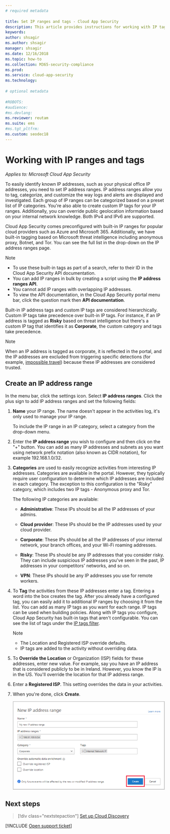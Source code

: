 ```yaml
---
# required metadata

title: Set IP ranges and tags - Cloud App Security
description: This article provides instructions for working with IP tags and IP categories.
keywords:
author: shsagir
ms.author: shsagir
manager: shsagir
ms.date: 12/16/2018
ms.topic: how-to
ms.collection: M365-security-compliance
ms.prod:
ms.service: cloud-app-security
ms.technology:

# optional metadata

#ROBOTS:
#audience:
#ms.devlang:
ms.reviewer: reutam
ms.suite: ems
#ms.tgt_pltfrm:
ms.custom: seodec18
---
```

#  <a name="IPtagsandRanges"></a> Working with IP ranges and tags

*Applies to: Microsoft Cloud App Security*

To easily identify known IP addresses, such as your physical office IP addresses, you need to set IP address ranges. IP address ranges allow you to tag, categorize, and customize the way logs and alerts are displayed and investigated. Each group of IP ranges can be categorized based on a preset list of IP categories. You're also able to create custom IP tags for your IP ranges. Additionally, you can override public geolocation information based on your internal network knowledge. Both IPv4 and IPv6 are supported.

Cloud App Security comes preconfigured with built-in IP ranges for popular cloud providers such as Azure and Microsoft 365. Additionally, we have built-in tagging based on Microsoft threat intelligence including anonymous proxy, Botnet, and Tor. You can see the full list in the drop-down on the IP address ranges page.

> [!NOTE]
>
> - To use these built-in tags as part of a search, refer to their ID in the Cloud App Security API documentation.
> - You can add IP ranges in bulk by creating a script using the **IP address ranges API**.
> - You cannot add IP ranges with overlapping IP addresses.
> - To view the API documentation, in the Cloud App Security portal menu bar, click the question mark then **API documentation**.

Built-in IP address tags and custom IP tags are considered hierarchically. Custom IP tags take precedence over built-in IP tags. For instance, if an IP address is tagged as **Risky** based on threat intelligence but there's a custom IP tag that identifies it as **Corporate**, the custom category and tags take precedence.

>[!NOTE]
> When an IP address is tagged as corporate, it is reflected in the portal, and the IP addresses are excluded from triggering specific detections (for example, [impossible travel](anomaly-detection-policy.md#impossible-travel)) because these IP addresses are considered trusted.

## Create an IP address range

In the menu bar, click the settings icon. Select **IP address ranges**. Click the plus sign to add IP address ranges and set the following fields:

1. **Name** your IP range. The name doesn't appear in the activities log, it's only used to manage your IP range.

    To include the IP range in an IP category, select a category from the drop-down menu.

2. Enter the **IP address range** you wish to configure and then click on the "+" button. You can add as many IP addresses and subnets as you want using network prefix notation (also known as CIDR notation), for example 192.168.1.0/32.

3. **Categories** are used to easily recognize activities from interesting IP addresses. Categories are available in the portal. However, they typically require user configuration to determine which IP addresses are included in each category. The exception to this configuration is the "Risky" category, which includes two IP tags - Anonymous proxy and Tor.

    The following IP categories are available:

    - **Administrative**: These IPs should be all the IP addresses of your admins.

    - **Cloud provider**: These IPs should be the IP addresses used by your cloud provider.

    - **Corporate**: These IPs should be all the IP addresses of your internal network, your branch offices, and your Wi-Fi roaming addresses.

    - **Risky**: These IPs should be any IP addresses that you consider risky. They can include suspicious IP addresses you've seen in the past, IP addresses in your competitors' networks, and so on.

    - **VPN**: These IPs should be any IP addresses you use for remote workers.

4. To **Tag** the activities from these IP addresses enter a tag. Entering a word into the box creates the tag. After you already have a configured tag, you can easily add it to additional IP ranges by choosing it from the list. You can add as many IP tags as you want for each range. IP tags can be used when building policies.  Along with IP tags you configure, Cloud App Security has built-in tags that aren't configurable. You can see the list of tags under the [IP tags filter](activity-filters.md).
    > [!NOTE]
    > - The Location and Registered ISP override defaults.
    > - IP tags are added to the activity without overriding data.

5. To **Override the Location** or Organization (ISP) fields for these addresses, enter new value. For example, say you have an IP address that is considered publicly to be in Ireland. However, you know the IP is in the US. You'll override the location for that IP address range.

6. Enter a **Registered ISP**. This setting overrides the data in your activities.

7. When you're done, click **Create**.

    ![newipaddress range](media/newipaddress-range.png "newipaddress range")

## Next steps

> [!div class="nextstepaction"]
> [Set up Cloud Discovery](set-up-cloud-discovery.md)

[!INCLUDE [Open support ticket](includes/support.md)]

